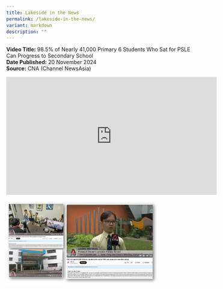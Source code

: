 ```yaml
---
title: Lakeside in the News
permalink: /lakeside-in-the-news/
variant: markdown
description: ""
---
```

<b>Video Title:</b> 98.5% of Nearly 41,000 Primary 6 Students Who Sat for PSLE Can Progress to Secondary School<br>
<b>Date Published:</b> 20 November 2024<br>
<b>Source:</b> CNA (Channel NewsAsia)<br>
<p align="center"><iframe width="560" height="315" src="https://www.youtube.com/embed/f7883Q78fPc" title="YouTube video player" frameborder="0" allow="accelerometer; autoplay; clipboard-write; encrypted-media; gyroscope; picture-in-picture; web-share" allowfullscreen=""></iframe></p>
<img src="/images/LSPS%20NEWS/CNA_01092025_1.png" style="width: 80%; height: 80%;">